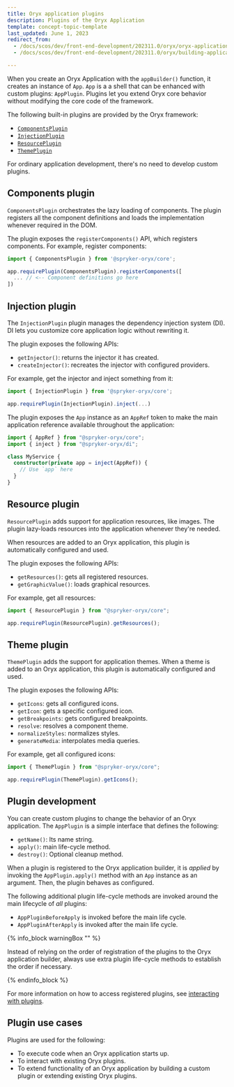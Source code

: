 ```yaml
---
title: Oryx application plugins
description: Plugins of the Oryx Application
template: concept-topic-template
last_updated: June 1, 2023
redirect_from:
  - /docs/scos/dev/front-end-development/202311.0/oryx/oryx-application-orchestration/oryx-application-plugins.html
  - /docs/scos/dev/front-end-development/202311.0/oryx/building-applications/oryx-application-orchestration/oryx-application-plugins.html

---
```




When you create an Oryx Application with the `appBuilder()` function, it creates an instance of `App`. `App` is a a shell that can be enhanced with custom plugins: `AppPlugin`. Plugins let you extend Oryx core behavior without modifying the core code of the framework.

The following built-in plugins are provided by the Oryx framework:

- [`ComponentsPlugin`](#components-plugin)
- [`InjectionPlugin`](#injection-plugin)
- [`ResourcePlugin`](#resource-plugin)
- [`ThemePlugin`](#theme-plugin)

For ordinary application development, there's no need to develop custom plugins.

## Components plugin

`ComponentsPlugin` orchestrates the lazy loading of components. The plugin registers all the component definitions and loads the implementation whenever required in the DOM.

The plugin exposes the `registerComponents()` API, which registers components. For example, register components:

```ts
import { ComponentsPlugin } from '@spryker-oryx/core';

app.requirePlugin(ComponentsPlugin).registerComponents([
  ... // <-- Component definitions go here
])
```

## Injection plugin

The `InjectionPlugin` plugin manages the dependency injection system (DI). DI lets you customize core application logic without rewriting it.

The plugin exposes the following APIs:

- `getInjector()`: returns the injector it has created.
- `createInjector()`: recreates the injector with configured providers.

For example, get the injector and inject something from it:

```ts
import { InjectionPlugin } from '@spryker-oryx/core';

app.requirePlugin(InjectionPlugin).inject(...)
```

The plugin exposes the `App` instance as an `AppRef` token to make the main application reference available throughout the application:

```ts
import { AppRef } from "@spryker-oryx/core";
import { inject } from "@spryker-oryx/di";

class MyService {
  constructor(private app = inject(AppRef)) {
    // Use `app` here
  }
}
```

## Resource plugin

`ResourcePlugin` adds support for application resources, like images. The plugin lazy-loads resources into the application whenever they're needed.

When resources are added to an Oryx application, this plugin is automatically configured and used.

The plugin exposes the following APIs:

- `getResources()`: gets all registered resources.
- `getGraphicValue()`: loads graphical resources.

For example, get all resources:

```ts
import { ResourcePlugin } from "@spryker-oryx/core";

app.requirePlugin(ResourcePlugin).getResources();
```

## Theme plugin

`ThemePlugin` adds the support for application themes. When a theme is added to an Oryx application, this plugin is automatically configured and used.

The plugin exposes the following APIs:

- `getIcons`: gets all configured icons.
- `getIcon`: gets a specific configured icon.
- `getBreakpoints`: gets configured breakpoints.
- `resolve`: resolves a component theme.
- `normalizeStyles`: normalizes styles.
- `generateMedia`: interpolates media queries.

For example, get all configured icons:

```ts
import { ThemePlugin } from "@spryker-oryx/core";

app.requirePlugin(ThemePlugin).getIcons();
```

## Plugin development

You can create custom plugins to change the behavior of an Oryx application. The `AppPlugin` is a simple interface that defines the following:

- `getName()`: Its name string.
- `apply()`: main life-cycle method.
- `destroy()`: Optional cleanup method.

When a plugin is registered to the Oryx application builder, it is _applied_ by invoking the `AppPlugin.apply()` method with an `App` instance as an argument. Then, the plugin behaves as configured.

The following additional plugin life-cycle methods are invoked around the main lifecycle of _all_ plugins:

- `AppPluginBeforeApply` is invoked before the main life cycle.
- `AppPluginAfterApply` is invoked after the main life cycle.

{% info_block warningBox "" %}

Instead of relying on the order of registration of the plugins to the Oryx application builder, always use extra plugin life-cycle methods to establish the order if necessary.

{% endinfo_block %}


For more information on how to access registered plugins, see [interacting with plugins](/docs/scos/dev/front-end-development/{{page.version}}/oryx/building-applications/oryx-application-orchestration/oryx-application.html#interact-with-plugins).

## Plugin use cases

Plugins are used for the following:

- To execute code when an Oryx application starts up.
- To interact with existing Oryx plugins.
- To extend functionality of an Oryx application by building a custom plugin or extending existing Oryx plugins.
